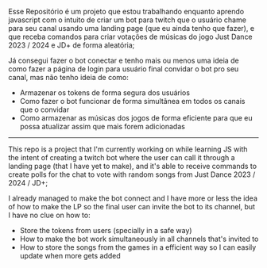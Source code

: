 Esse Repositório é um projeto que estou trabalhando enquanto aprendo javascript com o intuito de criar um bot para twitch que o usuário chame para seu canal usando uma landing page (que eu ainda tenho que fazer), e que receba comandos para criar votações de músicas do jogo Just Dance 2023 / 2024 e JD+ de forma aleatória;

Já consegui fazer o bot conectar e tenho mais ou menos uma ideia de como fazer a página de login para usuário final convidar o bot pro seu canal, mas não tenho ideia de como:

- Armazenar os tokens de forma segura dos usuários
- Como fazer o bot funcionar de forma simultânea em todos os canais que o convidar
- Como armazenar as músicas dos jogos de forma eficiente para que eu possa atualizar assim que mais forem adicionadas

---

This repo is a project that I'm currently working on while learning JS with the intent of creating a twitch bot where the user can call it through a landing page (that I have yet to make), and it's able to receive commands to create polls for the chat to vote with random songs from Just Dance 2023 / 2024 / JD+;

I already managed to make the bot connect and I have more or less the idea of how to make the LP so the final user can invite the bot to its channel, but I have no clue on how to:

- Store the tokens from users (specially in a safe way)
- How to make the bot work simultaneously in all channels that's invited to
- How to store the songs from the games in a efficient way so I can easily update when more gets added
